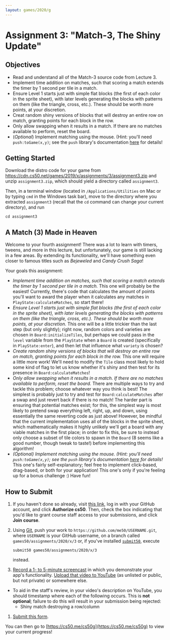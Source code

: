 ```yaml
---
layout: games/2020/g
---
```


# Assignment 3: "Match-3, The Shiny Update"

## Objectives

* Read and understand all of the Match-3 source code from Lecture 3.
* Implement time addition on matches, such that scoring a match extends the timer by 1 second per tile in a match.
* Ensure Level 1 starts just with simple flat blocks (the first of each color in the sprite sheet), with later levels generating the blocks with patterns on them (like the triangle, cross, etc.). These should be worth more points, at your discretion.
* Creat random shiny versions of blocks that will destroy an entire row on match, granting points for each block in the row.
* Only allow swapping when it results in a match. If there are no matches available to perform, reset the board.
* (*Optional*) Implement matching using the mouse. (Hint: you'll need `push:toGame(x,y)`; see the `push` library's documentation [here](https://github.com/Ulydev/push) for details!

## Getting Started

Download the distro code for your game from <https://cdn.cs50.net/games/2019/x/assignments/3/assignment3.zip> and unzip `assignment3.zip`, which should yield a directory called `assignment3`.

Then, in a terminal window (located in `/Applications/Utilities` on Mac or by typing
`cmd` in the Windows task bar), move to the directory where you extracted `assignment3`
(recall that the `cd` command can change your current directory), and run

```
cd assignment3
```

## A Match (3) Made in Heaven

Welcome to your fourth assignment! There was a lot to learn with timers, tweens, and more in this lecture, but unfortunately, our game is still lacking in a few areas. By extending its functionality, we'll have something even closer to famous titles such as *Bejeweled* and *Candy Crush Saga*!

Your goals this assignment:

* *Implement time addition on matches, such that scoring a match extends the timer by 1 second per tile in a match.* This one will probably be the easiest! Currently, there's code that calculates the amount of points you'll want to award the player when it calculates any matches in `PlayState:calculateMatches`, so start there!
* *Ensure Level 1 starts just with simple flat blocks (the first of each color in the sprite sheet), with later levels generating the blocks with patterns on them (like the triangle, cross, etc.). These should be worth more points, at your discretion.* This one will be a little trickier than the last step (but only slightly); right now, random colors and varieties are chosen in `Board:initializeTiles`, but perhaps we could pass in the `level` variable from the `PlayState` when a `Board` is created (specifically in `PlayState:enter`), and then let that influence what `variety` is chosen?
* *Create random shiny versions of blocks that will destroy an entire row on match, granting points for each block in the row.* This one will require a little more work! We'll need to modify the `Tile` class most likely to hold some kind of flag to let us know whether it's shiny and then test for its presence in `Board:calculateMatches`!
* *Only allow swapping when it results in a match. If there are no matches available to perform, reset the board.* There are multiple ways to try and tackle this problem; choose whatever way you think is best! The simplest is probably just to try and test for `Board:calculateMatches` after a swap and just revert back if there is no match! The harder part is ensuring that potential matches exist; for this, the simplest way is most likely to pretend swap everything left, right, up, and down, using essentially the same reverting code as just above! However, be mindful that the current implementation uses all of the blocks in the sprite sheet, which mathematically makes it highly unlikely we'll get a board with any viable matches in the first place; in order to fix this, be sure to instead only choose a subset of tile colors to spawn in the `Board` (8 seems like a good number, though tweak to taste!) before implementing this algorithm!
* *(*Optional*) Implement matching using the mouse. (Hint: you'll need `push:toGame(x,y)`; see the `push` library's documentation [here](https://github.com/Ulydev/push) for details!* This one's fairly self-explanatory; feel free to implement click-based, drag-based, or both for your application! This one's only if you're feeling up for a bonus challenge :) Have fun!


## How to Submit

1. If you haven't done so already, visit [this link](https://submit.cs50.io/invites/46e6f2ea29954ce9bb1bdc478a440055), log in with your GitHub account, and click **Authorize cs50**. Then, check the box indicating that you'd like to grant course staff access to your submissions, and click **Join course**.
1. Using [Git](https://git-scm.com/downloads), push your work to `https://github.com/me50/USERNAME.git`, where `USERNAME` is your GitHub username, on a branch called `games50/assignments/2020/x/3` or, if you've installed [`submit50`](https://cs50.readthedocs.io/submit50/), execute

   ```
   submit50 games50/assignments/2020/x/3
   ```

   instead.
1. [Record a 1- to 5-minute screencast](https://www.howtogeek.com/205742/how-to-record-your-windows-mac-linux-android-or-ios-screen/) in which you demonstrate your app's functionality. [Upload that video to YouTube](https://www.youtube.com/upload) (as unlisted or public, but not private) or somewhere else.
* To aid in the staff's review, in your video's description on YouTube, you should timestamp where each of the following occurs. This is **not optional**; failure to do this will result in your submission being rejected:
  * Shiny match destroying a row/column
1. [Submit this form](https://forms.cs50.io/14d06066-8feb-4bf5-9beb-42d7cfec9531).

You can then go to [https://cs50.me/cs50g](https://cs50.me/cs50g) to view your current progress!

